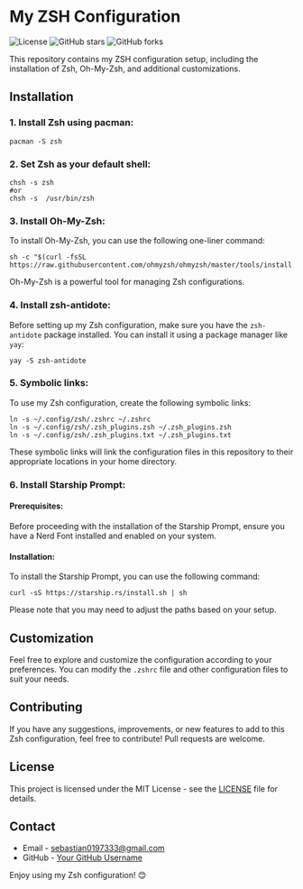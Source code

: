 # My ZSH Configuration

![License](https://img.shields.io/badge/License-MIT-blue.svg)
![GitHub stars](https://img.shields.io/github/stars/sebastian01973/dotfiles.svg)
![GitHub forks](https://img.shields.io/github/forks/sebastian01973/dotfiles.svg)

This repository contains my ZSH configuration setup, including the installation of Zsh, Oh-My-Zsh, and additional customizations.

## Installation

### 1. Install Zsh using pacman:

```shell
pacman -S zsh
```

### 2. Set Zsh as your default shell:

```shell
chsh -s zsh
#or 
chsh -s  /usr/bin/zsh
```

### 3. Install Oh-My-Zsh:

To install Oh-My-Zsh, you can use the following one-liner command:

```shell
sh -c "$(curl -fsSL https://raw.githubusercontent.com/ohmyzsh/ohmyzsh/master/tools/install.sh)"
```

Oh-My-Zsh is a powerful tool for managing Zsh configurations.

### 4. Install zsh-antidote:

Before setting up my Zsh configuration, make sure you have the `zsh-antidote` package installed. You can install it using a package manager like `yay`:

```shell
yay -S zsh-antidote
```

### 5. Symbolic links:

To use my Zsh configuration, create the following symbolic links:

```shell
ln -s ~/.config/zsh/.zshrc ~/.zshrc
ln -s ~/.config/zsh/.zsh_plugins.zsh ~/.zsh_plugins.zsh
ln -s ~/.config/zsh/.zsh_plugins.txt ~/.zsh_plugins.txt
```

These symbolic links will link the configuration files in this repository to their appropriate locations in your home directory.

### 6. Install Starship Prompt:

#### Prerequisites:

Before proceeding with the installation of the Starship Prompt, ensure you have a Nerd Font installed and enabled on your system.

#### Installation:

To install the Starship Prompt, you can use the following command:

```shell
curl -sS https://starship.rs/install.sh | sh
```

Please note that you may need to adjust the paths based on your setup.

## Customization

Feel free to explore and customize the configuration according to your preferences. You can modify the `.zshrc` file and other configuration files to suit your needs.

## Contributing

If you have any suggestions, improvements, or new features to add to this Zsh configuration, feel free to contribute! Pull requests are welcome.

## License

This project is licensed under the MIT License - see the [LICENSE](LICENSE) file for details.

## Contact

- Email - sebastian0197333@gmail.com
- GitHub - [Your GitHub Username](https://github.com/sebastian01973)

Enjoy using my Zsh configuration! 😊
